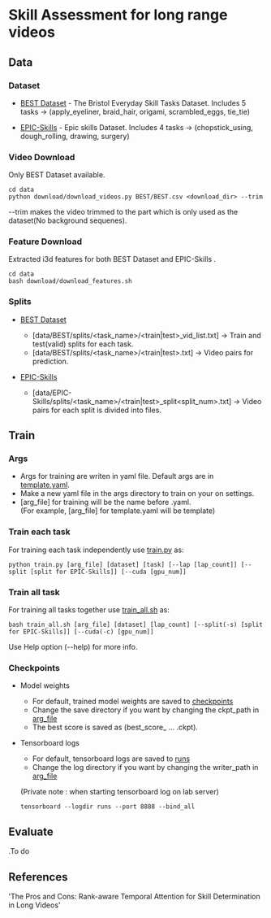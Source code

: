 # Skill Assessment for long range videos

## Data  

### Dataset

- [BEST Dataset](./data/BEST) - The Bristol Everyday Skill Tasks Dataset. Includes 5 tasks -> (apply_eyeliner, braid_hair, origami, scrambled_eggs, tie_tie) 

- [EPIC-Skills](./data/EPIC-Skills) - Epic skills Dataset. Includes 4 tasks -> (chopstick_using, dough_rolling, drawing, surgery) 

### Video Download

Only BEST Dataset available. 

```
cd data
python download/download_videos.py BEST/BEST.csv <download_dir> --trim 
```
 
--trim makes the video trimmed to the part which is only used as the dataset(No background sequenes).

### Feature Download

Extracted i3d features for both BEST Dataset and EPIC-Skills .

```
cd data
bash download/download_features.sh 
```

###  Splits  

- [BEST Dataset](./data/BEST)
  - [data/BEST/splits/<task_name>/<train|test>_vid_list.txt] -> Train and test(valid) splits for each task.
  - [data/BEST/splits/<task_name>/<train|test>.txt] -> Video pairs for prediction. 

- [EPIC-Skills](./data/EPIC-Skills)
  - [data/EPIC-Skills/splits/<task_name>/<train|test>_split<split_num>.txt] -> Video pairs for each split is divided into files. 


## Train

### Args

- Args for training are writen in yaml file. Default args are in [template.yaml](./args/template.yaml).  
- Make a new yaml file in the args directory to train on your on settings.  
- [arg_file] for training will be the name before .yaml.   
(For example, [arg_file] for template.yaml will be template)


### Train each task

For training each task independently use [train.py](train.py) as:

```
python train.py [arg_file] [dataset] [task] [--lap [lap_count]] [--split [split for EPIC-Skills]] [--cuda [gpu_num]]  
```  

### Train all task

For training all tasks together use [train_all.sh](train_all.sh) as:

```
bash train_all.sh [arg_file] [dataset] [lap_count] [--split(-s) [split for EPIC-Skills]] [--cuda(-c) [gpu_num]]
```

Use Help option (--help) for more info.


### Checkpoints

- Model weights  
  - For default, trained model weights are saved to [checkpoints](./checkpoints)
  - Change the save directory if you want by changing the ckpt_path in [arg_file](./args/template.yaml)
  - The best score is saved as (best_score_ ... .ckpt).

- Tensorboard logs
  - For default, tensorboard logs are saved to [runs](./runs)
  - Change the log directory if you want by changing the writer_path in [arg_file](./args/template.yaml)

  (Private note : when starting tensorboard log on lab server)
  ```
  tensorboard --logdir runs --port 8888 --bind_all
  ```


## Evaluate  

.To do  


## References  
'The Pros and Cons: Rank-aware Temporal Attention for Skill Determination in Long Videos'

